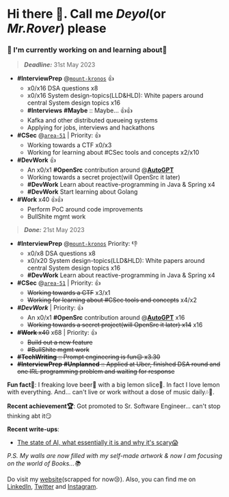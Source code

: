 # Hi there 👋. Call me _Deyol_(or _Mr.Rover_) please

### 🔨 I'm currently working on and learning about🌱

> ***Deadline:*** 31st May 2023

- **#InterviewPrep** @[`mount-kronos`](https://github.com/everrover/mount-kronos) 👍
  - x0/x16 DSA questions x8
  - x0/x16 System design-topics(LLD&HLD): White papers around central System design topics x16
  - **#Interviews** **#Maybe** :: Maybe... 👍👍
  - Kafka and other distributed queueing systems
  - Applying for jobs, interviews and hackathons
- **#CSec** @[`area-51`](https://github.com/everrover/area-51) | Priority: 👍
  - Working towards a CTF x0/x3
  - Working for learning about #CSec tools and concepts x2/x10
- **#DevWork** 👍
  - An x0/x1 **#OpenSrc** contribution around @**[AutoGPT](https://github.com/Significant-Gravitas/Auto-GPT)**
  - Working towards a secret project(will OpenSrc it later)
  - **#DevWork** Learn about reactive-programming in Java & Spring x4
  - **#DevWork** Start learning about Golang
- **#Work** x40 👍👍
  - Perform PoC around code improvements
  - BullShite mgmt work

> ***Done:*** 21st May 2023

- **#InterviewPrep** @[`mount-kronos`](https://github.com/everrover/mount-kronos) Priority: 👎
  - x0/x8 DSA questions x8
  - x0/x20 System design-topics(LLD&HLD): White papers around central System design topics x16
  - **#DevWork** Learn about reactive-programming in Java & Spring x4
- **#CSec** @[`area-51`](https://github.com/everrover/area-51) | Priority: 👍
  - ~~Working towards a CTF~~ x3/x1
  - ~~Working for learning about #CSec tools and concepts~~ x4/x2
- ***#DevWork*** | Priority: 👍
  - An x0/x1 **#OpenSrc** contribution around @**[AutoGPT](https://github.com/Significant-Gravitas/Auto-GPT)** x16
  - ~~Working towards a secret project(will OpenSrc it later) x14~~ x16
- ~~**#Work** x40~~ x68 | Priority: 👍
  - ~~Build out a new feature~~
  - ~~#BullShite mgmt work~~
- ~~**#TechWriting** :: Prompt engineering is fun😉 x3.30~~
- ~~**#InterviewPrep** **#Unplanned** :: Applied at Uber, finished DSA round and one IRL programming problem and waiting for response~~

**Fun fact🤔**: I freaking love beer🍺 with a big lemon slice🍋. In fact I love lemon with everything. And... can't live or work without a dose of music daily🎶🎵.

**Recent achievement🏆**: Got promoted to Sr. Software Engineer... can't stop thinking abt it😏

**Recent write-ups**:
- [The state of AI, what essentially it is and why it's scary😱](writeups/the_state_of_ai_and_why_its_scary.md)

_P.S. My walls are now filled with my self-made artwork & now I am focusing on the world of Books...📚_

Do visit my [website](https://everrover.com)(scrapped for now😢). Also, you can find me on [LinkedIn](https://in.linkedin.com/in/abhishek-deyol-44a732171), [Twitter](https://twitter.com/everrover) and [Instagram](https://www.instagram.com/everrover).

<!-- List of my skills:
<!-- Java -->
<!-- <svg
  xmlns="http://www.w3.org/2000/svg" xmlns:xlink="http://www.w3.org/1999/xlink" version="1.1" id="mdi-language-java"
  viewBox="0 0 24 24" color="#FFF" width="24" height="24" >
  <path
    d="M16.5,6.08C16.5,6.08 9.66,7.79 12.94,11.56C13.91,12.67 12.69,13.67 12.69,13.67C12.69,13.67 15.14,12.42 14,10.82C12.94,9.35 12.14,8.62 16.5,6.08M12.03,7.28C16.08,4.08 14,2 14,2C14.84,5.3 11.04,6.3 9.67,8.36C8.73,9.76 10.13,11.27 12,13C11.29,11.3 8.78,9.84 12.03,7.28M9.37,17.47C6.29,18.33 11.25,20.1 15.16,18.43C14.78,18.28 14.41,18.1 14.06,17.89C12.7,18.2 11.3,18.26 9.92,18.07C8.61,17.91 9.37,17.47 9.37,17.47M14.69,15.79C12.94,16.17 11.13,16.26 9.35,16.05C8.04,15.92 8.9,15.28 8.9,15.28C5.5,16.41 10.78,17.68 15.5,16.3C15.21,16.19 14.93,16 14.69,15.79M18.11,19.09C18.11,19.09 18.68,19.56 17.5,19.92C15.22,20.6 8.07,20.81 6.09,19.95C5.38,19.64 6.72,19.21 7.14,19.12C7.37,19.06 7.6,19.04 7.83,19.04C7.04,18.5 2.7,20.14 5.64,20.6C13.61,21.9 20.18,20 18.11,19.09M15.37,14.23C15.66,14.04 15.97,13.88 16.29,13.74C16.29,13.74 14.78,14 13.27,14.14C11.67,14.3 10.06,14.32 8.46,14.2C6.11,13.89 9.75,13 9.75,13C8.65,13 7.57,13.26 6.59,13.75C4.54,14.75 11.69,15.2 15.37,14.23M16.27,16.65C16.25,16.69 16.23,16.72 16.19,16.75C21.2,15.44 19.36,12.11 16.96,12.94C16.83,13 16.72,13.08 16.65,13.19C16.79,13.14 16.93,13.1 17.08,13.07C18.28,12.83 20,14.7 16.27,16.65M16.4,21.26C13.39,21.78 10.31,21.82 7.28,21.4C7.28,21.4 7.74,21.78 10.09,21.93C13.69,22.16 19.22,21.8 19.35,20.1C19.38,20.11 19.12,20.75 16.4,21.26Z" />
</svg> -->

<!--The entire premise of ML algoirthms is Backpropagation. Which essentially states thae make random mistakes... quantify the amount of mistakes you made and recify your methods accordingly. -->